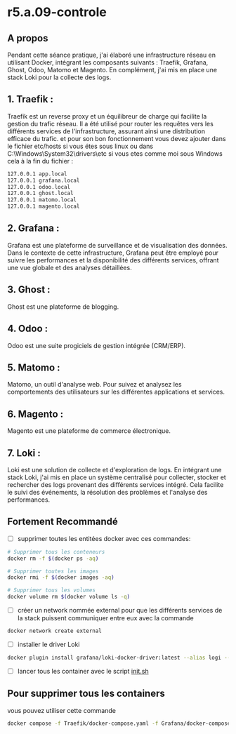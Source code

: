 # r5.a.09-controle



## A propos 

Pendant cette séance pratique, j'ai élaboré une infrastructure réseau en utilisant Docker, intégrant les composants suivants : Traefik, Grafana, Ghost, Odoo, Matomo et Magento. En complément, j'ai mis en place une stack Loki pour la collecte des logs.

## 1. Traefik :
Traefik est un reverse proxy et un équilibreur de charge qui facilite la gestion du trafic réseau. Il a été utilisé pour router les requêtes vers les différents services de l'infrastructure, assurant ainsi une distribution efficace du trafic.
et pour son bon fonctionnement vous devez ajouter dans le fichier etc/hosts si vous étes sous linux ou dans C:\Windows\System32\drivers\etc si vous etes comme moi sous Windows cela à la fin du fichier :
```sh
127.0.0.1 app.local
127.0.0.1 grafana.local
127.0.0.1 odoo.local
127.0.0.1 ghost.local
127.0.0.1 matomo.local
127.0.0.1 magento.local
```

## 2. Grafana :
Grafana est une plateforme de surveillance et de visualisation des données. Dans le contexte de cette infrastructure, Grafana peut être employé pour suivre les performances et la disponibilité des différents services, offrant une vue globale et des analyses détaillées.

## 3. Ghost :
Ghost est une plateforme de blogging. 

## 4. Odoo :
Odoo est une suite progiciels de gestion intégrée (CRM/ERP). 
## 5. Matomo :
Matomo, un outil d'analyse web. Pour suivez et analysez les comportements des utilisateurs sur les différentes applications et services.

## 6. Magento :
Magento est une plateforme de commerce électronique.

## 7. Loki :
Loki est une solution de collecte et d'exploration de logs. En intégrant une stack Loki, j'ai mis en place un système centralisé pour collecter, stocker et rechercher des logs provenant des différents services intégré. Cela facilite le suivi des événements, la résolution des problèmes et l'analyse des performances. 

## Fortement Recommandé 

- [ ] supprimer toutes les entitées docker avec ces commandes:

```sh
# Supprimer tous les conteneurs
docker rm -f $(docker ps -aq)

# Supprimer toutes les images
docker rmi -f $(docker images -aq)

# Supprimer tous les volumes
docker volume rm $(docker volume ls -q)

```
- [ ] créer un network nommée external pour que les différents services de la stack puissent communiquer entre eux avec la commande 


```sh
docker network create external
```

- [ ] installer le driver Loki

```sh
docker plugin install grafana/loki-docker-driver:latest --alias logi --grant-all-permissions
```

- [ ] lancer tous les container avec le script [init.sh](init.sh)


## Pour supprimer tous les containers
vous pouvez utiliser cette commande 
```sh
docker compose -f Traefik/docker-compose.yaml -f Grafana/docker-compose.yaml -f Matomo/docker-compose.yaml -f Odoo/docker-compose.yaml -f Ghost/docker-compose.yaml -f Magento/docker-compose.yaml down
```
